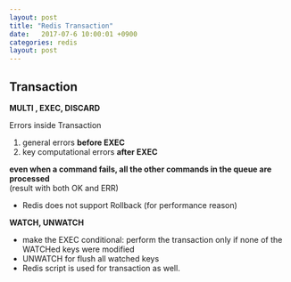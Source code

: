 ```yaml
---
layout: post
title: "Redis Transaction"
date:   2017-07-6 10:00:01 +0900
categories: redis
layout: post
---
```


## Transaction

**MULTI , EXEC, DISCARD**
>
Errors inside Transaction
1. general errors **before EXEC**
2. key computational errors **after EXEC**
>
**even when a command fails, all the other commands in the queue are processed**  
(result with both OK and ERR)
>
* Redis does not support Rollback (for performance reason)
>

**WATCH, UNWATCH**
>
* make the EXEC conditional: perform the transaction only if none of the WATCHed keys were modified  
* UNWATCH for flush all watched keys  
* Redis script is used for transaction as well.  
